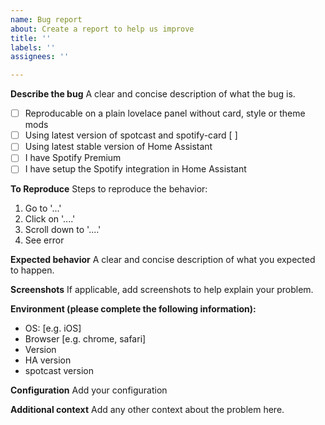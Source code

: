 ```yaml
---
name: Bug report
about: Create a report to help us improve
title: ''
labels: ''
assignees: ''

---
```


**Describe the bug**
A clear and concise description of what the bug is.

* [ ] Reproducable on a plain lovelace panel without card, style or theme mods
* [ ] Using latest version of spotcast and spotify-card [ ]
* [ ] Using latest stable version of Home Assistant
* [ ] I have Spotify Premium
* [ ] I have setup the Spotify integration in Home Assistant

**To Reproduce**
Steps to reproduce the behavior:
1. Go to '...'
2. Click on '....'
3. Scroll down to '....'
4. See error

**Expected behavior**
A clear and concise description of what you expected to happen.

**Screenshots**
If applicable, add screenshots to help explain your problem.

**Environment (please complete the following information):**
 - OS: [e.g. iOS]
 - Browser [e.g. chrome, safari]
 - Version
 - HA version
 - spotcast version

**Configuration**
Add your configuration

**Additional context**
Add any other context about the problem here.

